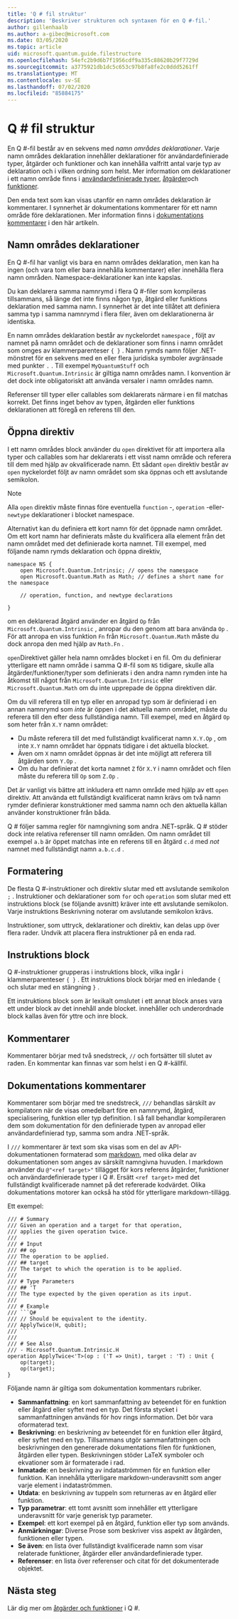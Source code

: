 ```yaml
---
title: 'Q # fil struktur'
description: 'Beskriver strukturen och syntaxen för en Q #-fil.'
author: gillenhaalb
ms.author: a-gibec@microsoft.com
ms.date: 03/05/2020
ms.topic: article
uid: microsoft.quantum.guide.filestructure
ms.openlocfilehash: 54efc2b9d6b7f1956cdf9a335c88620b29f7729d
ms.sourcegitcommit: a3775921db1dc5c653c97b8fa8fe2c0ddd5261ff
ms.translationtype: MT
ms.contentlocale: sv-SE
ms.lasthandoff: 07/02/2020
ms.locfileid: "85884175"
---
```

# <a name="q-file-structure"></a>Q # fil struktur

En Q #-fil består av en sekvens med *namn områdes deklarationer*.
Varje namn områdes deklaration innehåller deklarationer för användardefinierade typer, åtgärder och funktioner och kan innehålla valfritt antal varje typ av deklaration och i vilken ordning som helst.
Mer information om deklarationer i ett namn område finns i [användardefinierade typer](xref:microsoft.quantum.guide.types#user-defined-types), [åtgärder](xref:microsoft.quantum.guide.operationsfunctions#defining-new-operations)och [funktioner](xref:microsoft.quantum.guide.operationsfunctions#defining-new-functions).

Den enda text som kan visas utanför en namn områdes deklaration är kommentarer.
I synnerhet är dokumentations kommentarer för ett namn område före deklarationen. Mer information finns i [dokumentations kommentarer](#documentation-comments) i den här artikeln. 

## <a name="namespace-declarations"></a>Namn områdes deklarationer

En Q #-fil har vanligt vis bara en namn områdes deklaration, men kan ha ingen (och vara tom eller bara innehålla kommentarer) eller innehålla flera namn områden.
Namespace-deklarationer kan inte kapslas.

Du kan deklarera samma namnrymd i flera Q #-filer som kompileras tillsammans, så länge det inte finns någon typ, åtgärd eller funktions deklaration med samma namn.
I synnerhet är det inte tillåtet att definiera samma typ i samma namnrymd i flera filer, även om deklarationerna är identiska.

En namn områdes deklaration består av nyckelordet `namespace` , följt av namnet på namn området och de deklarationer som finns i namn området som omges av klammerparenteser `{ }` .
Namn rymds namn följer .NET-mönstret för en sekvens med en eller flera juridiska symboler avgränsade med punkter `.` .
Till exempel `MyQuantumStuff` och `Microsoft.Quantum.Intrinsic` är giltiga namn områdes namn.
I konvention är det dock inte obligatoriskt att använda versaler i namn områdes namn.

Referenser till typer eller callables som deklarerats närmare i en fil matchas korrekt. Det finns inget behov av typen, åtgärden eller funktions deklarationen att föregå en referens till den.

## <a name="open-directives"></a>Öppna direktiv

I ett namn områdes block använder du `open` direktivet för att importera alla typer och callables som har deklarerats i ett visst namn område och referera till dem med hjälp av okvalificerade namn.
Ett sådant `open` direktiv består av `open` nyckelordet följt av namn området som ska öppnas och ett avslutande semikolon.

> [!NOTE] 
> Alla `open` direktiv måste finnas före eventuella `function` -, `operation` -eller- `newtype` deklarationer i blocket namespace.

Alternativt kan du definiera ett kort namn för det öppnade namn området. Om ett kort namn har definierats måste du kvalificera alla element från det namn området med det definierade korta namnet. Till exempel, med följande namn rymds deklaration och öppna direktiv,

```qsharp
namespace NS {
    open Microsoft.Quantum.Intrinsic; // opens the namespace
    open Microsoft.Quantum.Math as Math; // defines a short name for the namespace

    // operation, function, and newtype declarations

}
```

om en deklarerad åtgärd använder en åtgärd `Op` från `Microsoft.Quantum.Intrinsic` , anropar du den genom att bara använda `Op` .
För att anropa en viss funktion `Fn` från `Microsoft.Quantum.Math` måste du dock anropa den med hjälp av `Math.Fn` .

`open`Direktivet gäller hela namn områdes blocket i en fil.
Om du definierar ytterligare ett namn område i samma Q #-fil som `NS` tidigare, skulle alla åtgärder/funktioner/typer som definierats i den andra namn rymden inte ha åtkomst till något från `Microsoft.Quantum.Intrinsic` eller `Microsoft.Quantum.Math` om du inte upprepade de öppna direktiven där. 

Om du vill referera till en typ eller en anropad typ som är definierad i en annan namnrymd som *inte* är öppen i det aktuella namn området, måste du referera till den efter dess fullständiga namn.
Till exempel, med en åtgärd `Op` som heter från `X.Y` namn området:

* Du måste referera till det med fullständigt kvalificerat namn `X.Y.Op` , om inte `X.Y` namn området har öppnats tidigare i det aktuella blocket. 
* Även om `X` namn området öppnas är det inte möjligt att referera till åtgärden som `Y.Op` .
* Om du har definierat det korta namnet `Z` för `X.Y` i namn området och filen måste du referera till `Op` som `Z.Op` . 

Det är vanligt vis bättre att inkludera ett namn område med hjälp av ett `open` direktiv.
Att använda ett fullständigt kvalificerat namn krävs om två namn rymder definierar konstruktioner med samma namn och den aktuella källan använder konstruktioner från båda.

Q # följer samma regler för namngivning som andra .NET-språk.
Q # stöder dock inte relativa referenser till namn områden.
Om namn området till exempel `a.b` är öppet matchas inte en referens till en åtgärd `c.d` med *not* namnet med fullständigt namn `a.b.c.d` .

## <a name="formatting"></a>Formatering

De flesta Q #-instruktioner och direktiv slutar med ett avslutande semikolon `;` .
Instruktioner och deklarationer som `for` och `operation` som slutar med ett instruktions block (se följande avsnitt) kräver inte ett avslutande semikolon.
Varje instruktions Beskrivning noterar om avslutande semikolon krävs.

Instruktioner, som uttryck, deklarationer och direktiv, kan delas upp över flera rader.
Undvik att placera flera instruktioner på en enda rad.

## <a name="statement-blocks"></a>Instruktions block

Q #-instruktioner grupperas i instruktions block, vilka ingår i klammerparenteser `{ }` . Ett instruktions block börjar med en inledande `{` och slutar med en stängning `}` .

Ett instruktions block som är lexikalt omslutet i ett annat block anses vara ett under block av det innehåll ande blocket. innehåller och underordnade block kallas även för yttre och inre block.

## <a name="comments"></a>Kommentarer

Kommentarer börjar med två snedstreck, `//` och fortsätter till slutet av raden.
En kommentar kan finnas var som helst i en Q #-källfil.

## <a name="documentation-comments"></a>Dokumentations kommentarer

Kommentarer som börjar med tre snedstreck, `///` behandlas särskilt av kompilatorn när de visas omedelbart före en namnrymd, åtgärd, specialisering, funktion eller typ definition.
I så fall behandlar kompileraren dem som dokumentation för den definierade typen av anropad eller användardefinierad typ, samma som andra .NET-språk.

I `///` kommentarer är text som ska visas som en del av API-dokumentationen formaterad som [markdown](https://daringfireball.net/projects/markdown/syntax), med olika delar av dokumentationen som anges av särskilt namngivna huvuden.
I markdown använder du `@"<ref target>"` tillägget för kors referens åtgärder, funktioner och användardefinierade typer i Q #. Ersätt `<ref target>` med det fullständigt kvalificerade namnet på det refererade kodvärdet.
Olika dokumentations motorer kan också ha stöd för ytterligare markdown-tillägg.

Ett exempel:

```qsharp
/// # Summary
/// Given an operation and a target for that operation,
/// applies the given operation twice.
///
/// # Input
/// ## op
/// The operation to be applied.
/// ## target
/// The target to which the operation is to be applied.
///
/// # Type Parameters
/// ## 'T
/// The type expected by the given operation as its input.
///
/// # Example
/// ```Q#
/// // Should be equivalent to the identity.
/// ApplyTwice(H, qubit);
/// ```
///
/// # See Also
/// - Microsoft.Quantum.Intrinsic.H
operation ApplyTwice<'T>(op : ('T => Unit), target : 'T) : Unit {
    op(target);
    op(target);
}
```

Följande namn är giltiga som dokumentation kommentars rubriker.

- **Sammanfattning**: en kort sammanfattning av beteendet för en funktion eller åtgärd eller syftet med en typ. Det första stycket i sammanfattningen används för hov rings information. Det bör vara oformaterad text.
- **Beskrivning**: en beskrivning av beteendet för en funktion eller åtgärd, eller syftet med en typ. Tillsammans utgör sammanfattningen och beskrivningen den genererade dokumentations filen för funktionen, åtgärden eller typen.
  Beskrivningen stöder LaTeX symboler och ekvationer som är formaterade i rad.
- **Inmatade**: en beskrivning av indataströmmen för en funktion eller funktion.
  Kan innehålla ytterligare markdown-underavsnitt som anger varje element i indataströmmen.
- **Utdata**: en beskrivning av tuppeln som returneras av en åtgärd eller funktion.
- **Typ parametrar**: ett tomt avsnitt som innehåller ett ytterligare underavsnitt för varje generisk typ parameter.
- **Exempel**: ett kort exempel på en åtgärd, funktion eller typ som används.
- **Anmärkningar**: Diverse Prose som beskriver viss aspekt av åtgärden, funktionen eller typen.
- **Se även**: en lista över fullständigt kvalificerade namn som visar relaterade funktioner, åtgärder eller användardefinierade typer.
- **Referenser**: en lista över referenser och citat för det dokumenterade objektet.

## <a name="next-steps"></a>Nästa steg

Lär dig mer om [åtgärder och funktioner](xref:microsoft.quantum.guide.operationsfunctions) i Q #.